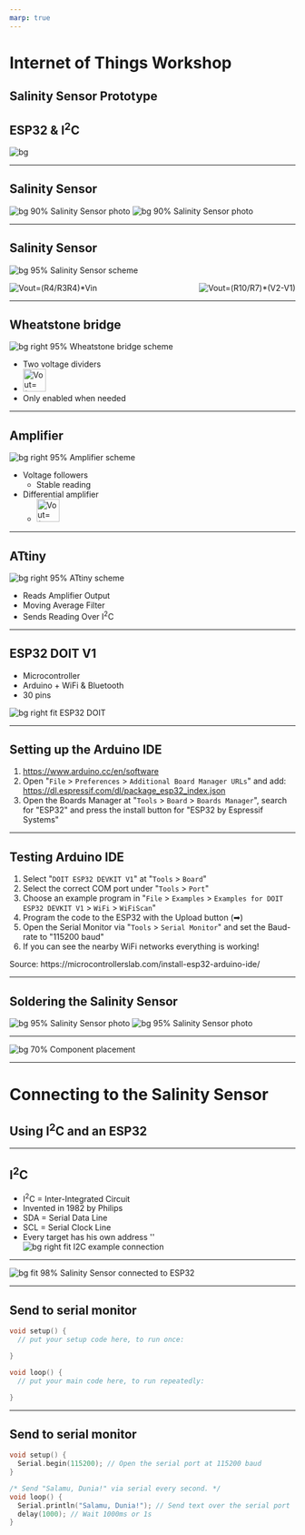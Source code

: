 ```yaml
---
marp: true
---
```


<!--
title: Internet of Things Workshop
theme: gaia
paginate: true
style: | 
  section {
    background-color: #fcf8ed;
  }
-->

# Internet of Things Workshop

## Salinity Sensor Prototype
## ESP32 & I<sup>2</sup>C

![bg](assets/bg.svg)

---

## Salinity Sensor

![bg 90% Salinity Sensor photo](assets/SalinitySensorPhoto.png)
![bg 90% Salinity Sensor photo](assets/SalinitySensorPhoto_back.png)


---

## Salinity Sensor

![bg 95% Salinity Sensor scheme](assets/Scheme-full.svg)


<img alt="Vout=(R4/R3R4)*Vin" src="https://render.githubusercontent.com/render/math?math=V_%7Bout%7D=%7B%5Cfrac%7BR_%7B4%7D%7D%7BR_%7B3%7D&plus;R_%7B4%7D%7D%7D%5Ccdot%20V_%7Bin%7D"/>



<img alt="Vout=(R10/R7)*(V2-V1)" style="float:right" src="https://render.githubusercontent.com/render/math?math=V_%7Bout%7D=%5Cfrac%7BR_10%7D%7BR_7%7D(V_2-V_1)%20"/>


---

## Wheatstone bridge

![bg right 95% Wheatstone bridge scheme](./assets/Scheme-Wheatstone-bridge.svg)

- Two voltage dividers
- <img alt="Vout=(R4/R3R4)*Vin" height="40" src="https://render.githubusercontent.com/render/math?math=V_%7Bout%7D=%7B%5Cfrac%7BR_%7B4%7D%7D%7BR_%7B3%7D&plus;R_%7B4%7D%7D%7D%5Ccdot%20V_%7Bin%7D"/>
- Only enabled when needed

---

## Amplifier

![bg right 95% Amplifier scheme](./assets/Scheme-OPAMP.svg)

- Voltage followers
  - Stable reading
- Differential amplifier
  - <img alt="Vout=(R10/R7)*(V2-V1)" height="40" src="https://render.githubusercontent.com/render/math?math=V_%7Bout%7D=%5Cfrac%7BR_10%7D%7BR_7%7D(V_2-V_1)%20"/>

---

## ATtiny

![bg right 95% ATtiny scheme](./assets/Scheme-ATtiny.svg)

- Reads Amplifier Output
- Moving Average Filter
- Sends Reading Over I<sup>2</sup>C

---

## ESP32 DOIT V1

- Microcontroller
- Arduino + WiFi & Bluetooth
- 30 pins

![bg right fit ESP32 DOIT](./assets/ESP32-DOIT.png)

---

## Setting up the Arduino IDE

1. https://www.arduino.cc/en/software
2. Open "`File` > `Preferences` > `Additional Board Manager URLs`" and add: https://dl.espressif.com/dl/package_esp32_index.json
3. Open the Boards Manager at "`Tools` > `Board` > `Boards Manager`", search for "ESP32" and press the install button for "ESP32 by Espressif Systems"


---

## Testing Arduino IDE

1. Select "`DOIT ESP32 DEVKIT V1`" at "`Tools` > `Board`"
2. Select the correct COM port under "`Tools` > `Port`"
3. Choose an example program in "`File` > `Examples` > `Examples for DOIT ESP32 DEVKIT V1` > `WiFi` > `WiFiScan`" 
4. Program the code to the ESP32 with the Upload button (&#10145;)
5. Open the Serial Monitor via "`Tools` > `Serial Monitor`" and set the Baud-rate to "115200 baud"
6. If you can see the nearby WiFi networks everything is working!


<footer>
Source: https://microcontrollerslab.com/install-esp32-arduino-ide/
</footer>

---

## Soldering the Salinity Sensor

![bg 95% Salinity Sensor photo](assets/SalinitySensorPhoto.png)
![bg 95% Salinity Sensor photo](assets/SalinitySensorPhoto_back_traced.png)


---

![bg 70% Component placement](assets/SalinitySensorComponentPlacement.png)

---


# Connecting to the Salinity Sensor

## Using I<sup>2</sup>C and an ESP32

---

## I<sup>2</sup>C

- I<sup>2</sup>C = Inter-Integrated Circuit
- Invented in 1982 by Philips 
- SDA = Serial Data Line
- SCL = Serial Clock Line
- Every target has his own address
''
![bg right fit I2C example connection](./assets/I2C_controller-target.svg)

---

![bg fit 98% Salinity Sensor connected to ESP32](./assets/SalinitySensorToESP32.png)

---

## Send to serial monitor

```C++
void setup() {
  // put your setup code here, to run once:

}

void loop() {
  // put your main code here, to run repeatedly:

}
```

---

## Send to serial monitor

```C++
void setup() {
  Serial.begin(115200); // Open the serial port at 115200 baud
}

/* Send "Salamu, Dunia!" via serial every second. */
void loop() {
  Serial.println("Salamu, Dunia!"); // Send text over the serial port
  delay(1000); // Wait 1000ms or 1s
}
```
